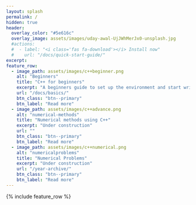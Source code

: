 ```yaml
---
layout: splash
permalink: /
hidden: true
header:
  overlay_color: "#5e616c"
  overlay_image: assets/images/uday-awal-UjJWhMerJx0-unsplash.jpg
  #actions:
  #  - label: "<i class='fas fa-download'></i> Install now"
  #    url: "/docs/quick-start-guide/"
excerpt: 
feature_row:
  - image_path: assets/images/c++beginner.png
    alt: "Beginners"
    title: "C++ for beginners"
    excerpt: "A beginners guide to set up the environment and start writing in C++"
    url: "/docs/basics/"
    btn_class: "btn--primary"
    btn_label: "Read more"
  - image_path: assets/images/c++advance.png
    alt: "numerical-methods"
    title: "Numerical methods using C++"
    excerpt: "Under construction"
    url: ""
    btn_class: "btn--primary"
    btn_label: "Read more"
  - image_path: assets/images/c++numerical.png
    alt: "numericalproblems"
    title: "Numerical Problems"
    excerpt: "Under construction"
    url: "/year-archive/"
    btn_class: "btn--primary"
    btn_label: "Read more"      
---
```


{% include feature_row %}
